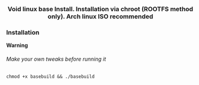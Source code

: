 ###### <h3 align="center"> Void linux base Install. Installation via chroot (ROOTFS method only). Arch linux ISO recommended</h3>


### Installation

**Warning**

###### Make your own tweaks before running it

```
chmod +x basebuild && ./basebuild
